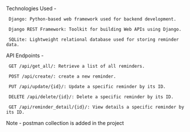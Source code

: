 Technologies Used - 

     Django: Python-based web framework used for backend development.
 
     Django REST Framework: Toolkit for building Web APIs using Django.
 
     SQLite: Lightweight relational database used for storing reminder data.
 

API Endpoints -

     GET /api/get_all/: Retrieve a list of all reminders. 
 
     POST /api/create/: create a new reminder.
 
     PUT /api/update/{id}/: Update a specific reminder by its ID. 
 
     DELETE /api/delete/{id}/: Delete a specific reminder by its ID. 
 
     GET /api/reminder_detail/{id}/: View details a specific reminder by its ID.
 

 Note - postman collection is added in the project
 
 
